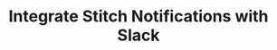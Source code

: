 ---
# -------------------------- #
#      Page & Formatting     #
# -------------------------- #

title: Integrate Stitch Notifications with Slack
permalink: /account-security/notifications/integrate-notifications-with-slack
summary: "Integrate Stitch notifications with Slack using Stitch's Custom email notification list feature."

input: false
layout: general

type: "notifications"
weight: 6

enterprise: true{:target="new"}
enterprise-cta:
  feature: "The custom notification list "
  title: "{{ site.data.strings.enterprise.title.is-an | prepend: page.enterprise-cta.feature }}"
  copy: "{{ site.data.strings.enterprise.copy.is-an | prepend: page.enterprise-cta.feature | flatify }}"


# -------------------------- #
#   RELATED SIDEBAR LINKS    #
# -------------------------- #

related:
  - title: "Extend Stitch email notificatons"
    link: "{{ link.account.customize-notifications | prepend: site.baseurl }}"

  - title: "Notifications overview"
    link: "{{ link.account.notification-settings | prepend: site.baseurl }}"

  - title: "Notifications reference"
    link: "{{ link.account.notification-reference | prepend: site.baseurl }}"


# -------------------------- #
#       Introduction         #
# -------------------------- #

intro: |
  {% include misc/data-files.html %}

  Using the [Custom email notification list feature]({{ link.account.customize-notifications | prepend: site.baseurl }}), you can integrate Stitch notifications with your [Slack workspace](https://www.slack.com){:target="new"}.

  In this guide, we'll walk you through integrating your Stitch notifications with Slack using Slack's email integration features: Email forwarding and the Email app.


# -------------------------- #
#        Requirements        #
# -------------------------- #

requirements:
  - item: |
      **A Stitch Enterprise plan.** The Custom email notification list is available only on a Stitch Enterprise plan.
  - item: |
      **An existing Slack account.** Depending on ]the method you want to use to integrate with Slack](#configure-slack), you may need a Slack Standard or Plus plan.


# -------------------------- #
#        Instructions        #
# -------------------------- #

sections:
  - title: "Step 1: Configure Slack"
    anchor: "configure-slack"
    content: |
      Using one of the two following methods, you can integrate Stitch email notifications with Slack:

      {% for subsection in section.subsections %}
      - [{{ subsection.title | flatify }}](#{{ subsection.anchor }})
      {% endfor %}
    subsections:
      - title: "Option {{ forloop.index }}: Integrate using a forwarding address"
        anchor: "integrate-using-forwarding-address"
        content: |
          Slack's [forwarding address feature](https://get.slack.help/hc/en-us/articles/206819278-send-emails-to-slack#set-up-a-forwarding-email-address){:target="new"} enables you to forward emails to your Slack workspace. Emails sent to the forwarding address are received in your direct message with Slackbot.

          {% include layout/inline_image.html type="right" file="account-security/notifications-slack-workspace.png" alt="Stitch workspace menu in Slack" max-width="200px" %}

          1. From your desktop Slack app, click your workspace name in the top left.
          2. Click **Preferences**.
          3. Click **Messages & Media**.
          4. In the **Bring Emails into Slack** section, click the **Get a forwarding Address** button.
          5. Copy the email address that displays:

             ![Slack forwarding email address]({{ site.baseurl }}/images/account-security/notifications-slack-forwarding-email-address.png)

      - title: "Option {{ forloop.index }}: Integrate using the Slack Email app"
        anchor: "integrate-using-email-app"
        content: |
           {% include note.html type="single-line" content="**Note**: The Email app requires a Standard or Plus Slack plan." %}

           Slack's [Email app](https://get.slack.help/hc/en-us/articles/206819278-send-emails-to-slack#connect-the-email-app-to-your-workspace){:target="new"} automatically routes emails to the channel or direct message in Slack that you specify.

           {% include layout/inline_image.html type="right" file="account-security/notifications-slack-email-app.png" alt="Slack Email App integration settings with the Email Address field highlighted" max-width="450px" %}

           1. Navigate to the [Email app page](https://my.slack.com/apps/A0F81496D-email){:target="new"} in the Slack App Directory.
           2. Click **Install**, or **Add Configuration** if the app has already been installed in your workspace.
           3. In the **Post to Channel** section, select the channel or direct message you want to post emails to.
           4. Click **Add Email Integration** to add the integration.
           5. After the integration has been successfully created, you can further define the integration's settings. Update the label, name, icon, or preview message as desired, clicking **Save Integration** when finished.
           6. Copy the **Email Address** from the top of the page.

  - title: "Step 2: Add the Slack email address to your Stitch custom notification list"
    anchor: "add-slack-email-to-stitch"
    content: |
      1. Sign into your Stitch account.
      2. Click the {{ app.menu-paths.account-settings }}.
      3. Click the **{{ app.page-names.notification-tab }}** tab.
      4. Click the **Add email** button in the **Custom notification list** section.
      5. In the field that displays, paste the Slack email address you created in [Step 1](#configure-slack), either by creating a forwarding address or using the Email app.
      6. Click the **Save Email** button.
---